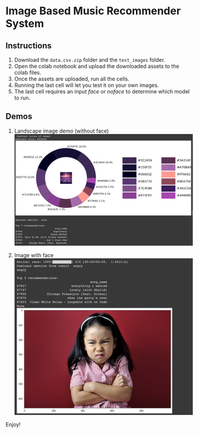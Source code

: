 # Image Based Music Recommender System

## Instructions
1. Download the `data.csv.zip` folder and the `test_images` folder.
2. Open the colab notebook and upload the downloaded assets to the colab files.
3. Once the assets are uploaded, run all the cells.
4. Running the last cell will let you test it on your own images.
5. The last cell requires an input *face* or *noface* to determine which model to run.

## Demos

1. Landscape image demo (without face)
![Demo 1](demo1.png)

2. Image with face
![Demo 2](demo2.jpeg)

Enjoy!
